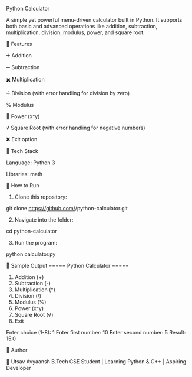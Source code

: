 Python Calculator

A simple yet powerful menu-driven calculator built in Python.
It supports both basic and advanced operations like addition, subtraction, multiplication, division, modulus, power, and square root.

🔹 Features

➕ Addition

➖ Subtraction

✖️ Multiplication

➗ Division (with error handling for division by zero)

% Modulus

🔼 Power (x^y)

√ Square Root (with error handling for negative numbers)

❌ Exit option


🔹 Tech Stack

Language: Python 3

Libraries: math


🔹 How to Run

1. Clone this repository:

git clone https://github.com/<your-username>/python-calculator.git


2. Navigate into the folder:

cd python-calculator


3. Run the program:

python calculator.py


🔹 Sample Output
===== Python Calculator =====
1. Addition (+)
2. Subtraction (-)
3. Multiplication (*)
4. Division (/)
5. Modulus (%)
6. Power (x^y)
7. Square Root (√)
8. Exit

Enter choice (1-8): 1
Enter first number: 10
Enter second number: 5
Result: 15.0

🔹 Author

👤 Utsav Avyaansh
B.Tech CSE Student | Learning Python & C++ | Aspiring Developer
